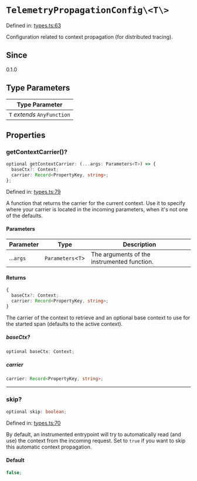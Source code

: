 # `TelemetryPropagationConfig\<T\>`

Defined in: [types.ts:63](https://github.com/adobe/aio-lib-telemetry/blob/b7459bc16d246bc755238cf4edba48b0006bfd42/source/types.ts#L63)

Configuration related to context propagation (for distributed tracing).

## Since

0.1.0

## Type Parameters

| Type Parameter              |
| --------------------------- |
| `T` _extends_ `AnyFunction` |

## Properties

### getContextCarrier()?

```ts
optional getContextCarrier: (...args: Parameters<T>) => {
  baseCtx?: Context;
  carrier: Record<PropertyKey, string>;
};
```

Defined in: [types.ts:79](https://github.com/adobe/aio-lib-telemetry/blob/b7459bc16d246bc755238cf4edba48b0006bfd42/source/types.ts#L79)

A function that returns the carrier for the current context.
Use it to specify where your carrier is located in the incoming parameters, when it's not one of the defaults.

#### Parameters

| Parameter | Type                | Description                                 |
| --------- | ------------------- | ------------------------------------------- |
| ...`args` | `Parameters`\<`T`\> | The arguments of the instrumented function. |

#### Returns

```ts
{
  baseCtx?: Context;
  carrier: Record<PropertyKey, string>;
}
```

The carrier of the context to retrieve and an optional base context to use for the started span (defaults to the active context).

##### baseCtx?

```ts
optional baseCtx: Context;
```

##### carrier

```ts
carrier: Record<PropertyKey, string>;
```

---

### skip?

```ts
optional skip: boolean;
```

Defined in: [types.ts:70](https://github.com/adobe/aio-lib-telemetry/blob/b7459bc16d246bc755238cf4edba48b0006bfd42/source/types.ts#L70)

By default, an instrumented entrypoint will try to automatically read (and use) the context from the incoming request.
Set to `true` if you want to skip this automatic context propagation.

#### Default

```ts
false;
```
